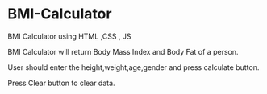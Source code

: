 # BMI-Calculator
BMI Calculator using HTML ,CSS , JS

BMI Calculator will return Body Mass Index and Body Fat of a person.

User should enter the height,weight,age,gender and press calculate button.

Press Clear button to clear data.

